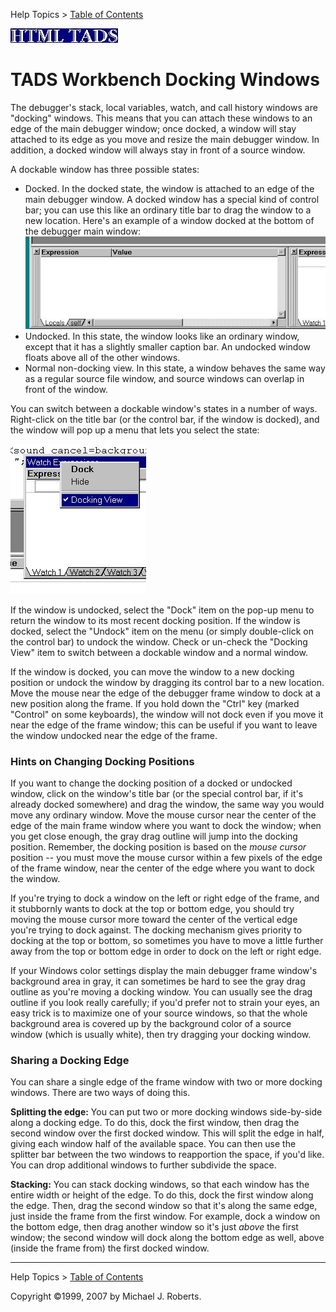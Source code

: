 ---
---
Help Topics \> [Table of Contents](wbcont.html)  
  

![](../htmltads.jpg)  

# TADS Workbench Docking Windows

  
  
  

The debugger's stack, local variables, watch, and call history windows
are "docking" windows. This means that you can attach these windows to
an edge of the main debugger window; once docked, a window will stay
attached to its edge as you move and resize the main debugger window. In
addition, a docked window will always stay in front of a source window.

A dockable window has three possible states:

- Docked. In the docked state, the window is attached to an edge of the
  main debugger window. A docked window has a special kind of control
  bar; you can use this like an ordinary title bar to drag the window to
  a new location. Here's an example of a window docked at the bottom of
  the debugger main window:
  ![](dock1.jpg)
- Undocked. In this state, the window looks like an ordinary window,
  except that it has a slightly smaller caption bar. An undocked window
  floats above all of the other windows.
- Normal non-docking view. In this state, a window behaves the same way
  as a regular source file window, and source windows can overlap in
  front of the window.

You can switch between a dockable window's states in a number of ways.
Right-click on the title bar (or the control bar, if the window is
docked), and the window will pop up a menu that lets you select the
state:

![](dock2.jpg)

If the window is undocked, select the "Dock" item on the pop-up menu to
return the window to its most recent docking position. If the window is
docked, select the "Undock" item on the menu (or simply double-click on
the control bar) to undock the window. Check or un-check the "Docking
View" item to switch between a dockable window and a normal window.

If the window is docked, you can move the window to a new docking
position or undock the window by dragging its control bar to a new
location. Move the mouse near the edge of the debugger frame window to
dock at a new position along the frame. If you hold down the "Ctrl" key
(marked "Control" on some keyboards), the window will not dock even if
you move it near the edge of the frame window; this can be useful if you
want to leave the window undocked near the edge of the frame.

### Hints on Changing Docking Positions

If you want to change the docking position of a docked or undocked
window, click on the window's title bar (or the special control bar, if
it's already docked somewhere) and drag the window, the same way you
would move any ordinary window. Move the mouse cursor near the center of
the edge of the main frame window where you want to dock the window;
when you get close enough, the gray drag outline will jump into the
docking position. Remember, the docking position is based on the *mouse
cursor* position -- you must move the mouse cursor within a few pixels
of the edge of the frame window, near the center of the edge where you
want to dock the window.

If you're trying to dock a window on the left or right edge of the
frame, and it stubbornly wants to dock at the top or bottom edge, you
should try moving the mouse cursor more toward the center of the
vertical edge you're trying to dock against. The docking mechanism gives
priority to docking at the top or bottom, so sometimes you have to move
a little further away from the top or bottom edge in order to dock on
the left or right edge.

If your Windows color settings display the main debugger frame window's
background area in gray, it can sometimes be hard to see the gray drag
outline as you're moving a docking window. You can usually see the drag
outline if you look really carefully; if you'd prefer not to strain your
eyes, an easy trick is to maximize one of your source windows, so that
the whole background area is covered up by the background color of a
source window (which is usually white), then try dragging your docking
window.

### Sharing a Docking Edge

You can share a single edge of the frame window with two or more docking
windows. There are two ways of doing this.

**Splitting the edge:** You can put two or more docking windows
side-by-side along a docking edge. To do this, dock the first window,
then drag the second window over the first docked window. This will
split the edge in half, giving each window half of the available space.
You can then use the splitter bar between the two windows to reapportion
the space, if you'd like. You can drop additional windows to further
subdivide the space.

**Stacking:** You can stack docking windows, so that each window has the
entire width or height of the edge. To do this, dock the first window
along the edge. Then, drag the second window so that it's along the same
edge, just inside the frame from the first window. For example, dock a
window on the bottom edge, then drag another window so it's just *above*
the first window; the second window will dock along the bottom edge as
well, above (inside the frame from) the first docked window.  
  
  
  
  

------------------------------------------------------------------------

  
Help Topics \> [Table of Contents](wbcont.html)  
  
Copyright ©1999, 2007 by Michael J. Roberts.
